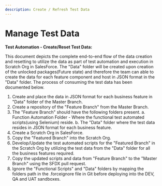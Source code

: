 ```yaml
---
description: Create / Refresh Test Data
---
```


# Manage Test Data

**Test Automation - Create/Reset Test Data:**  
  
This document depicts the complete end-to-end flow of the data creation and resetting to utilize the data as part of test automation and execution in Scratch Org in SalesForce. The "Data" folder will be created upon creation of the unlocked packages\(Future state\) and therefore the team can able to create the data for each feature component and host in JSON format in the "Data" folder. The process of consuming the test data has been documented below.

1. Create and place the data in JSON format for each business feature in "Data" folder of the Master Branch.
2. Create a repository of the "Feature Branch" from the Master Branch.
3. The "Feature Branch" should have the following folders present.   a. Function Automation Folder - Where the functional test automated scripts\(using Selenium\) reside.   b. The "Data" folder where the test data resides in JSON format for each business feature.
4. Create a Scratch Org in SalesForce.
5. Copy the "Featured Branch" into the Scratch Org.
6. Develop/Update the test automated scripts for the "Featured Branch" in the Scratch Org by utilizing the test data from the "Data" folder for all the business features required.
7. Copy the updated scripts and data from "Feature Branch" to the "Master Branch" using the SFDX pull request.
8. Ignore the "Functional Scripts" and "Data" folders by mapping the folders path in the .forceignore file in Git before deploying into the DEV, QA and UAT sandboxes.

